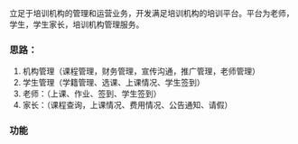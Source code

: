 
立足于培训机构的管理和运营业务，开发满足培训机构的培训平台。平台为老师，学生，学生家长，培训机构管理服务。  
### 思路：
1. 机构管理（课程管理，财务管理，宣传沟通，推广管理，老师管理）
1. 学生管理（学籍管理、选课、上课情况、学生签到）
1. 老师：（上课、作业、签到、学生签到）
1. 家长：（课程查询，上课情况、费用情况、公告通知、请假）  

### 功能
